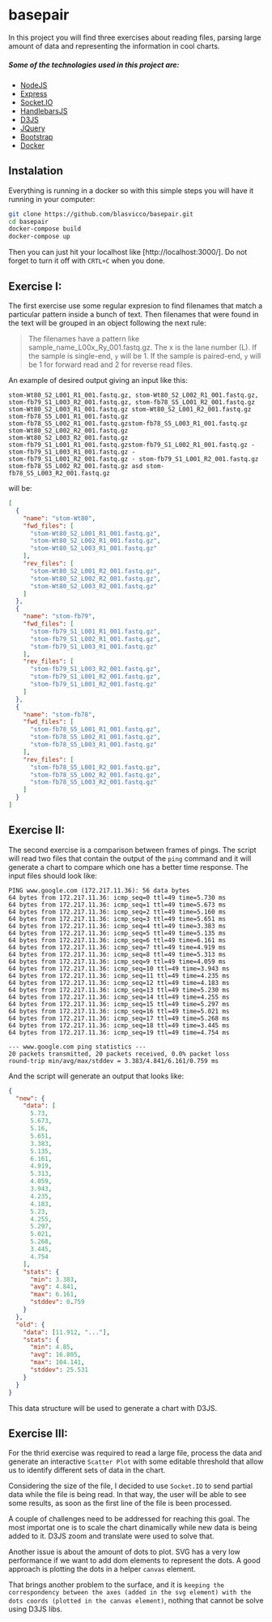 # basepair

In this project you will find three exercises about reading files, parsing large amount of data and representing the information in cool charts.

##### Some of the technologies used in this project are:
  - [NodeJS](https://nodejs.org/)
  - [Express](https://expressjs.com/)
  - [Socket.IO](https://socket.io/)
  - [HandlebarsJS](https://handlebarsjs.com/)
  - [D3JS](https://d3js.org/)
  - [JQuery](https://jquery.com/)
  - [Bootstrap](https://getbootstrap.com/)
  - [Docker](https://www.docker.com/)

## Instalation
Everything is running in a docker so with this simple steps you will have it running in your computer:

```BASH
git clone https://github.com/blasvicco/basepair.git
cd basepair
docker-compose build
docker-compose up
```

Then you can just hit your localhost like [http://localhost:3000/].
Do not forget to turn it off with `CRTL+C` when you done.

## Exercise I:
The first exercise use some regular expresion to find filenames that match a particular pattern inside a bunch of text. Then filenames that were found in the text will be grouped in an object following the next rule:

> The filenames have a pattern like sample_name_L00x_Ry_001.fastq.gz. The x is the lane number (L). If the sample is single-end, `y` will be 1. If the sample is paired-end, `y` will be 1 for forward read and 2 for reverse read files.

An example of desired output giving an input like this:
```
stom-Wt80_S2_L001_R1_001.fastq.gz, stom-Wt80_S2_L002_R1_001.fastq.gz,
stom-fb79_S1_L003_R2_001.fastq.gz, stom-fb78_S5_L001_R2_001.fastq.gz
stom-Wt80_S2_L003_R1_001.fastq.gz stom-Wt80_S2_L001_R2_001.fastq.gz stom-fb78_S5_L001_R1_001.fastq.gz
stom-fb78_S5_L002_R1_001.fastq.gzstom-fb78_S5_L003_R1_001.fastq.gz
stom-Wt80_S2_L002_R2_001.fastq.gz
stom-Wt80_S2_L003_R2_001.fastq.gz
stom-fb79_S1_L001_R1_001.fastq.gzstom-fb79_S1_L002_R1_001.fastq.gz - stom-fb79_S1_L003_R1_001.fastq.gz -
stom-fb79_S1_L001_R2_001.fastq.gz - stom-fb79_S1_L001_R2_001.fastq.gz
stom-fb78_S5_L002_R2_001.fastq.gz asd stom-fb78_S5_L003_R2_001.fastq.gz
```
will be:
```JSON
[
  {
    "name": "stom-Wt80",
    "fwd_files": [
      "stom-Wt80_S2_L001_R1_001.fastq.gz",
      "stom-Wt80_S2_L002_R1_001.fastq.gz",
      "stom-Wt80_S2_L003_R1_001.fastq.gz"
    ],
    "rev_files": [
      "stom-Wt80_S2_L001_R2_001.fastq.gz",
      "stom-Wt80_S2_L002_R2_001.fastq.gz",
      "stom-Wt80_S2_L003_R2_001.fastq.gz"
    ]
  },
  {
    "name": "stom-fb79",
    "fwd_files": [
      "stom-fb79_S1_L001_R1_001.fastq.gz",
      "stom-fb79_S1_L002_R1_001.fastq.gz",
      "stom-fb79_S1_L003_R1_001.fastq.gz"
    ],
    "rev_files": [
      "stom-fb79_S1_L003_R2_001.fastq.gz",
      "stom-fb79_S1_L001_R2_001.fastq.gz",
      "stom-fb79_S1_L001_R2_001.fastq.gz"
    ]
  },
  {
    "name": "stom-fb78",
    "fwd_files": [
      "stom-fb78_S5_L001_R1_001.fastq.gz",
      "stom-fb78_S5_L002_R1_001.fastq.gz",
      "stom-fb78_S5_L003_R1_001.fastq.gz"
    ],
    "rev_files": [
      "stom-fb78_S5_L001_R2_001.fastq.gz",
      "stom-fb78_S5_L002_R2_001.fastq.gz",
      "stom-fb78_S5_L003_R2_001.fastq.gz"
    ]
  }
]
```

## Exercise II:
The second exercise is a comparison between frames of pings. The script will read two files that contain the output of the `ping` command and it will generate a chart to compare which one has a better time response.
The input files should look like:
```
PING www.google.com (172.217.11.36): 56 data bytes
64 bytes from 172.217.11.36: icmp_seq=0 ttl=49 time=5.730 ms
64 bytes from 172.217.11.36: icmp_seq=1 ttl=49 time=5.673 ms
64 bytes from 172.217.11.36: icmp_seq=2 ttl=49 time=5.160 ms
64 bytes from 172.217.11.36: icmp_seq=3 ttl=49 time=5.651 ms
64 bytes from 172.217.11.36: icmp_seq=4 ttl=49 time=3.383 ms
64 bytes from 172.217.11.36: icmp_seq=5 ttl=49 time=5.135 ms
64 bytes from 172.217.11.36: icmp_seq=6 ttl=49 time=6.161 ms
64 bytes from 172.217.11.36: icmp_seq=7 ttl=49 time=4.919 ms
64 bytes from 172.217.11.36: icmp_seq=8 ttl=49 time=5.313 ms
64 bytes from 172.217.11.36: icmp_seq=9 ttl=49 time=4.059 ms
64 bytes from 172.217.11.36: icmp_seq=10 ttl=49 time=3.943 ms
64 bytes from 172.217.11.36: icmp_seq=11 ttl=49 time=4.235 ms
64 bytes from 172.217.11.36: icmp_seq=12 ttl=49 time=4.183 ms
64 bytes from 172.217.11.36: icmp_seq=13 ttl=49 time=5.230 ms
64 bytes from 172.217.11.36: icmp_seq=14 ttl=49 time=4.255 ms
64 bytes from 172.217.11.36: icmp_seq=15 ttl=49 time=5.297 ms
64 bytes from 172.217.11.36: icmp_seq=16 ttl=49 time=5.021 ms
64 bytes from 172.217.11.36: icmp_seq=17 ttl=49 time=5.268 ms
64 bytes from 172.217.11.36: icmp_seq=18 ttl=49 time=3.445 ms
64 bytes from 172.217.11.36: icmp_seq=19 ttl=49 time=4.754 ms

--- www.google.com ping statistics ---
20 packets transmitted, 20 packets received, 0.0% packet loss
round-trip min/avg/max/stddev = 3.383/4.841/6.161/0.759 ms
```

And the script will generate an output that looks like:
```JSON
{
  "new": {
    "data": [
      5.73,
      5.673,
      5.16,
      5.651,
      3.383,
      5.135,
      6.161,
      4.919,
      5.313,
      4.059,
      3.943,
      4.235,
      4.183,
      5.23,
      4.255,
      5.297,
      5.021,
      5.268,
      3.445,
      4.754
    ],
    "stats": {
      "min": 3.383,
      "avg": 4.841,
      "max": 6.161,
      "stddev": 0.759
    }
  },
  "old": {
    "data": [11.912, "..."],
    "stats": {
      "min": 4.85,
      "avg": 16.805,
      "max": 104.141,
      "stddev": 25.531
    }
  }
}
```
This data structure will be used to generate a chart with D3JS.

## Exercise III:
For the thrid exercise was required to read a large file, process the data and generate an interactive `Scatter Plot` with some editable threshold that allow us to identify different sets of data in the chart.

Considering the size of the file, I decided to use `Socket.IO` to send partial data while the file is being read. In that way, the user will be able to see some results, as soon as the first line of the file is been processed.

A couple of challenges need to be addressed for reaching this goal. The most importat one is to scale the chart dinamically while new data is being added to it. D3JS zoom and translate were used to solve that.

Another issue is about the amount of dots to plot. SVG has a very low performance if we want to add dom elements to represent the dots. A good approach is plotting the dots in a helper `canvas` element.

That brings another problem to the surface, and it is `keeping the correspondency between the axes (added in the svg element) with the dots coords (plotted in the canvas element)`, nothing that cannot be solve using D3JS libs.


